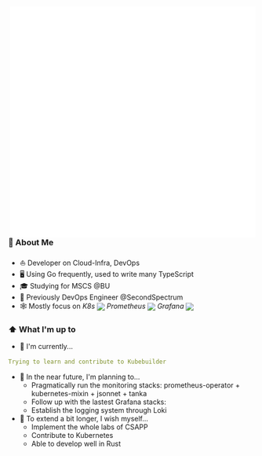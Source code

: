 <img width="500" align="right" src="/github-metrics.svg" alt="Metrics">

### 📖 About Me
- ⛵ Developer on Cloud-Infra, DevOps
- 🖥 Using Go frequently, used to write many TypeScript
- 🎓 Studying for MSCS @BU
- 💼 Previously DevOps Engineer @SecondSpectrum
- 🕸️ Mostly focus on *K8s <img src="https://img.icons8.com/color/48/000000/kubernetes.png" height="16em" align="center"/> Prometheus <img src="https://cncf-branding.netlify.app/img/projects/prometheus/icon/color/prometheus-icon-color.png" height="16em" align="center" /> Grafana <img src="https://grafana.com/static/img/menu/grafana2.svg" height="16em" align="center" />*

### ⬆ What I'm up to
- 🔨 I'm currently...
```yaml
Trying to learn and contribute to Kubebuilder
```
- 🎯 In the near future, I'm planning to...
  - Pragmatically run the monitoring stacks: prometheus-operator + kubernetes-mixin + jsonnet + tanka
  - Follow up with the lastest Grafana stacks: 
  - Establish the logging system through Loki
- 🧐 To extend a bit longer, I wish myself...
  - Implement the whole labs of CSAPP
  - Contribute to Kubernetes
  - Able to develop well in Rust
